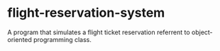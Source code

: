 # flight-reservation-system
A program that simulates a flight ticket reservation referrent to object-oriented programming class. 
